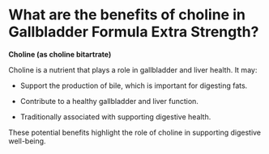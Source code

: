 # What are the benefits of choline in Gallbladder Formula Extra Strength?

**Choline (as choline bitartrate)** 

Choline is a nutrient that plays a role in gallbladder and liver health. It may: 

- Support the production of bile, which is important for digesting fats. 

- Contribute to a healthy gallbladder and liver function. 

- Traditionally associated with supporting digestive health.  

These potential benefits highlight the role of choline in supporting digestive well-being.